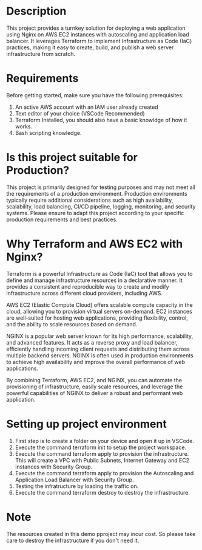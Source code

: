 
# Description
This project provides a turnkey solution for deploying a web application using Nginx on AWS EC2 instances with autoscaling and application load balancer. It leverages Terraform to implement Infrastructure as Code (IaC) practices, making it easy to create, build, and publish a web server infrastructure from scratch.

# Requirements
Before getting started, make sure you have the following prerequisites:
1. An active AWS account with an IAM user already created
2. Text editor of your choice (VSCode Recommended)
3. Terraform Installed, you should also have a basic knowldge of how it works.
4. Bash scripting knowledge.

# Is this project suitable for Production?
This project is primarily designed for testing purposes and may not meet all the requirements of a production environment. Production environments typically require additional considerations such as high availability, scalability, load balancing, CI/CD pipeline, logging, monitoring, and security systems. Please ensure to adapt this project according to your specific production requirements and best practices.

# Why Terraform and AWS EC2 with Nginx?
Terraform is a powerful Infrastructure as Code (IaC) tool that allows you to define and manage infrastructure resources in a declarative manner. It provides a consistent and reproducible way to create and modify infrastructure across different cloud providers, including AWS.

AWS EC2 (Elastic Compute Cloud) offers scalable compute capacity in the cloud, allowing you to provision virtual servers on-demand. EC2 instances are well-suited for hosting web applications, providing flexibility, control, and the ability to scale resources based on demand.

NGINX is a popular web server known for its high performance, scalability, and advanced features. It acts as a reverse proxy and load balancer, efficiently handling incoming client requests and distributing them across multiple backend servers. NGINX is often used in production environments to achieve high availability and improve the overall performance of web applications.

By combining Terraform, AWS EC2, and NGINX, you can automate the provisioning of infrastructure, easily scale resources, and leverage the powerful capabilities of NGINX to deliver a robust and performant web application.

# Setting up project environment

1. First step is to create a folder on your device and open it up in VSCode.
2. Execute the command terraform init to setup the project workspace.
3. Execute the command terraform apply to provision the infrastructure. This will create a VPC with Public Subnets, Internet Gateway and EC2 instances with Security Group.
4. Execute the command terraform apply to provision the Autoscaling and Application Load Balancer with Security Group.
5. Testing the infratructure by loading the traffic on.
6. Execute the command terraform destroy to destroy the infrastructure.

# Note
The resources created in this demo pproject may incur cost. So please take care to destroy the infrastructure if you don't need it.